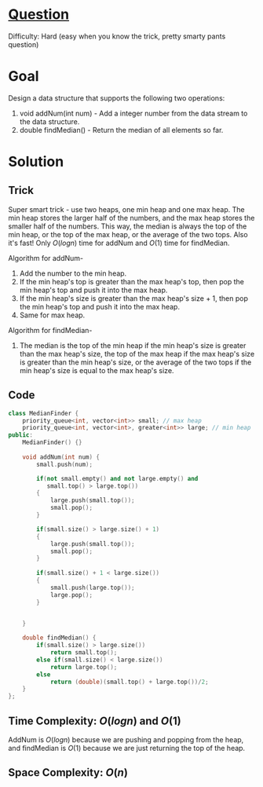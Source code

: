 # [Question](https://leetcode.com/problems/find-median-from-data-stream/)
Difficulty: Hard (easy when you know the trick, pretty smarty pants question)
# Goal
Design a data structure that supports the following two operations:
1. void addNum(int num) - Add a integer number from the data stream to the data structure.
2. double findMedian() - Return the median of all elements so far.
# Solution
## Trick
Super smart trick - use two heaps, one min heap and one max heap. The min heap stores the larger half of the numbers, and the max heap stores the smaller half of the numbers. This way, the median is always the top of the min heap, or the top of the max heap, or the average of the two tops. Also it's fast! Only $O(logn)$ time for addNum and $O(1)$ time for findMedian.

Algorithm for addNum-

1. Add the number to the min heap.
2. If the min heap's top is greater than the max heap's top, then pop the min heap's top and push it into the max heap.
3. If the min heap's size is greater than the max heap's size + 1, then pop the min heap's top and push it into the max heap.
4. Same for max heap.

Algorithm for findMedian-
1. The median is the top of the min heap if the min heap's size is greater than the max heap's size, the top of the max heap if the max heap's size is greater than the min heap's size, or the average of the two tops if the min heap's size is equal to the max heap's size.
## Code
```cpp
class MedianFinder {
    priority_queue<int, vector<int>> small; // max heap
    priority_queue<int, vector<int>, greater<int>> large; // min heap
public:
    MedianFinder() {}
    
    void addNum(int num) {
        small.push(num);

        if(not small.empty() and not large.empty() and
           small.top() > large.top())
        {
            large.push(small.top());
            small.pop();
        }

        if(small.size() > large.size() + 1)
        {
            large.push(small.top());
            small.pop();
        }
        
        if(small.size() + 1 < large.size())
        {
            small.push(large.top());
            large.pop();
        }


    }
    
    double findMedian() {
        if(small.size() > large.size())
            return small.top();
        else if(small.size() < large.size())
            return large.top();
        else 
            return (double)(small.top() + large.top())/2;
    }
};
```
## Time Complexity: $O(logn)$ and $O(1)$
AddNum is $O(logn)$ because we are pushing and popping from the heap, and findMedian is $O(1)$ because we are just returning the top of the heap.
## Space Complexity: $O(n)$
